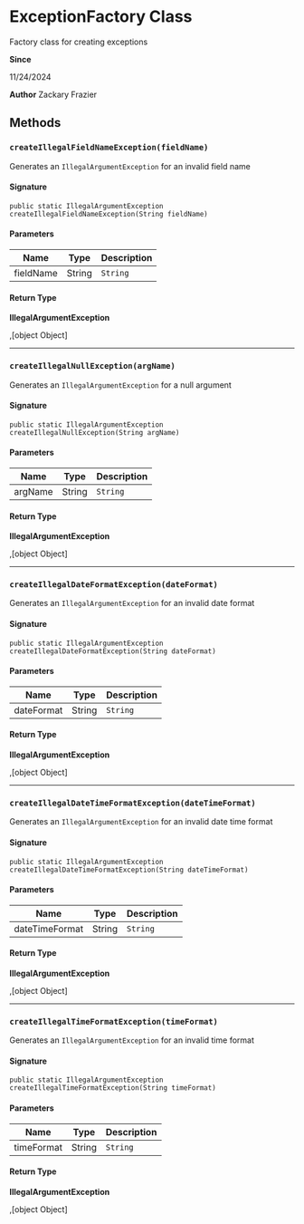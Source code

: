 # ExceptionFactory Class

Factory class for creating exceptions

**Since** 

11/24/2024

**Author** Zackary Frazier

## Methods
### `createIllegalFieldNameException(fieldName)`

Generates an `IllegalArgumentException` for an invalid field name

#### Signature
```apex
public static IllegalArgumentException createIllegalFieldNameException(String fieldName)
```

#### Parameters
| Name | Type | Description |
|------|------|-------------|
| fieldName | String | `String` |

#### Return Type
**IllegalArgumentException**

,[object Object]

---

### `createIllegalNullException(argName)`

Generates an `IllegalArgumentException` for a null argument

#### Signature
```apex
public static IllegalArgumentException createIllegalNullException(String argName)
```

#### Parameters
| Name | Type | Description |
|------|------|-------------|
| argName | String | `String` |

#### Return Type
**IllegalArgumentException**

,[object Object]

---

### `createIllegalDateFormatException(dateFormat)`

Generates an `IllegalArgumentException` for an invalid date format

#### Signature
```apex
public static IllegalArgumentException createIllegalDateFormatException(String dateFormat)
```

#### Parameters
| Name | Type | Description |
|------|------|-------------|
| dateFormat | String | `String` |

#### Return Type
**IllegalArgumentException**

,[object Object]

---

### `createIllegalDateTimeFormatException(dateTimeFormat)`

Generates an `IllegalArgumentException` for an invalid date time format

#### Signature
```apex
public static IllegalArgumentException createIllegalDateTimeFormatException(String dateTimeFormat)
```

#### Parameters
| Name | Type | Description |
|------|------|-------------|
| dateTimeFormat | String | `String` |

#### Return Type
**IllegalArgumentException**

,[object Object]

---

### `createIllegalTimeFormatException(timeFormat)`

Generates an `IllegalArgumentException` for an invalid time format

#### Signature
```apex
public static IllegalArgumentException createIllegalTimeFormatException(String timeFormat)
```

#### Parameters
| Name | Type | Description |
|------|------|-------------|
| timeFormat | String | `String` |

#### Return Type
**IllegalArgumentException**

,[object Object]